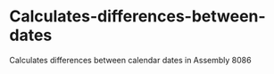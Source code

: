 # Calculates-differences-between-dates
Calculates differences between calendar dates in Assembly 8086
